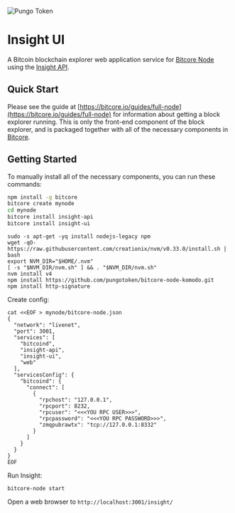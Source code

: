 ![Pungo Token](https://pungotoken.sale/images/token_logo.png)

# Insight UI

A Bitcoin blockchain explorer web application service for [Bitcore Node](https://github.com/pungotoken/bitcore-node-komodo.git) using the [Insight API](https://github.com/pungotoken/insight-api-komodo.git).

## Quick Start

Please see the guide at [https://bitcore.io/guides/full-node](https://bitcore.io/guides/full-node) for information about getting a block explorer running. This is only the front-end component of the block explorer, and is packaged together with all of the necessary components in [Bitcore](https://github.com/bitpay/bitcore).

## Getting Started

To manually install all of the necessary components, you can run these commands:

```bash
npm install -g bitcore
bitcore create mynode
cd mynode
bitcore install insight-api
bitcore install insight-ui
```
```
sudo -s apt-get -yq install nodejs-legacy npm 
wget -qO- https://raw.githubusercontent.com/creationix/nvm/v0.33.0/install.sh | bash 
export NVM_DIR="$HOME/.nvm" 
[ -s "$NVM_DIR/nvm.sh" ] && . "$NVM_DIR/nvm.sh" 
nvm install v4 
npm install https://github.com/pungotoken/bitcore-node-komodo.git
npm install http-signature

```


Create config:

```
cat <<EOF > mynode/bitcore-node.json
{
  "network": "livenet",
  "port": 3001,
  "services": [
    "bitcoind",
    "insight-api",
    "insight-ui",
    "web"
  ],
  "servicesConfig": {
    "bitcoind": {
      "connect": [
        {
          "rpchost": "127.0.0.1",
          "rpcport": 8232,
          "rpcuser": "<<<YOU RPC USER>>>",
          "rpcpassword": "<<<YOU RPC PASSWORD>>>",
          "zmqpubrawtx": "tcp://127.0.0.1:8332"
        }
      ]
    }
  }
}
EOF
```

Run Insight:
```
bitcore-node start
```

Open a web browser to `http://localhost:3001/insight/`

